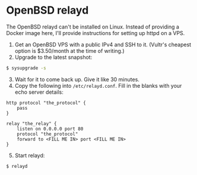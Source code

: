 # OpenBSD relayd

The OpenBSD relayd can't be installed on Linux.
Instead of providing a Docker image here, I'll provide instructions for setting up httpd on a VPS.

1. Get an OpenBSD VPS with a public IPv4 and SSH to it. (Vultr's cheapest option is $3.50/month at the time of writing.)
2. Upgrade to the latest snapshot:
```sh
$ sysupgrade -s
```
3. Wait for it to come back up. Give it like 30 minutes.
4. Copy the following into `/etc/relayd.conf`. Fill in the blanks with your echo server details:
```
http protocol "the_protocol" {
    pass
}

relay "the_relay" {
    listen on 0.0.0.0 port 80
    protocol "the_protocol"
    forward to <FILL ME IN> port <FILL ME IN>
}
```
5. Start relayd:
```sh
$ relayd
```
